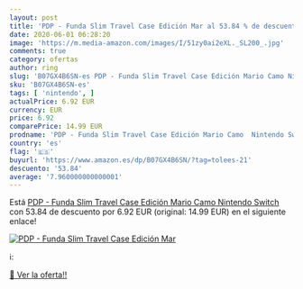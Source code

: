 ```yaml
---
layout: post
title: 'PDP - Funda Slim Travel Case Edición Mar al 53.84 % de descuento'
date: 2020-06-01 06:28:20
image: 'https://m.media-amazon.com/images/I/51zy0ai2eXL._SL200_.jpg'
comments: true
category: ofertas
author: ring
slug: 'B07GX4B6SN-es PDP - Funda Slim Travel Case Edición Mario Camo Nintendo...'
sku: 'B07GX4B6SN-es'
tags: [ 'nintendo', ]
actualPrice: 6.92 EUR
currency: EUR
price: 6.92
comparePrice: 14.99 EUR
prodname: 'PDP - Funda Slim Travel Case Edición Mario Camo  Nintendo Switch '
country: 'es'
flag: '🇪🇸'
buyurl: 'https://www.amazon.es/dp/B07GX4B6SN/?tag=tolees-21'
descuento: '53.84'
average: '7.960000000000001'
---
```


Está [PDP - Funda Slim Travel Case Edición Mario Camo  Nintendo Switch ](https://www.amazon.es/dp/B07GX4B6SN/?tag=tolees-21) con 53.84 de descuento por 6.92 EUR (original: 14.99 EUR) en el siguiente enlace!

[![PDP - Funda Slim Travel Case Edición Mar](https://m.media-amazon.com/images/I/51zy0ai2eXL._SL200_.jpg)](https://www.amazon.es/dp/B07GX4B6SN/?tag=tolees-21)

ℹ️:


[🛒 Ver la oferta!!](https://www.amazon.es/dp/B07GX4B6SN/?tag=tolees-21)
